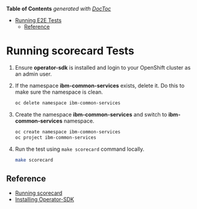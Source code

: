 <!-- START doctoc generated TOC please keep comment here to allow auto update -->
<!-- DON'T EDIT THIS SECTION, INSTEAD RE-RUN doctoc TO UPDATE -->
**Table of Contents**  *generated with [DocToc](https://github.com/thlorenz/doctoc)*

- [Running E2E Tests](#running-e2e-tests)
    - [Reference](#reference)

<!-- END doctoc generated TOC please keep comment here to allow auto update -->

# Running scorecard Tests

1. Ensure **operator-sdk** is installed and login to your OpenShift cluster as an admin user.

1. If the namespace **ibm-common-services** exists, delete it. Do this to make sure the namespace is clean.

    ```bash
    oc delete namespace ibm-common-services
    ```

1. Create the namespace **ibm-common-services** and switch to **ibm-common-services** namespace.

    ```bash
    oc create namespace ibm-common-services
    oc project ibm-common-services
    ```

1. Run the test using `make scorecard`  command locally.

    ```bash
    make scorecard
    ```

## Reference

- [Running scorecard](https://github.com/operator-framework/operator-sdk/blob/master/doc/test-framework/scorecard.md)
- [Installing Operator-SDK](https://github.com/operator-framework/operator-sdk#quick-start)